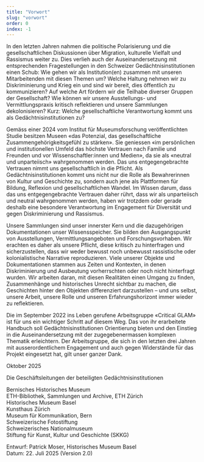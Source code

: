 ```yaml
---
title: "Vorwort"
slug: "vorwort"
order: 0
index: -1
---
```


In den letzten Jahren nahmen die politische Polarisierung und die gesellschaftlichen Diskussionen über Migration, kulturelle Vielfalt und Rassismus weiter zu. Dies verlieh auch der Auseinandersetzung mit entsprechenden Fragestellungen in den Schweizer Gedächtnisinstitutionen einen Schub: Wie gehen wir als Institution(en) zusammen mit unseren Mitarbeitenden mit diesen Themen um? Welche Haltung nehmen wir zu Diskriminierung und Krieg ein und sind wir bereit, dies öffentlich zu kommunizieren? Auf welche Art fördern wir die Teilhabe diverser Gruppen der Gesellschaft? Wie können wir unsere Ausstellungs- und Vermittlungspraxis kritisch reflektieren und unsere Sammlungen dekolonisieren? Kurz: Welche gesellschaftliche Verantwortung kommt uns als Gedächtnisinstitutionen zu?  

Gemäss einer 2024 vom Institut für Museumsforschung veröffentlichten Studie besitzen Museen «das Potenzial, das gesellschaftliche Zusammengehörigkeitsgefühl zu stärken». Sie geniessen «im persönlichen und institutionellen Umfeld das höchste Vertrauen nach Familie und Freunden und vor Wissenschaftler:innen und Medien», da sie als «neutral und unparteiisch» wahrgenommen werden. Das uns entgegengebrachte Vertrauen nimmt uns gesellschaftlich in die Pflicht. Als Gedächtnisinstitutionen kommt uns nicht nur die Rolle als Bewahrerinnen von Kultur und Geschichte zu, sondern auch jene als Plattformen für Bildung, Reflexion und gesellschaftlichen Wandel. Im Wissen darum, dass das uns entgegengebrachte Vertrauen daher rührt, dass wir als unparteiisch und neutral wahrgenommen werden, haben wir trotzdem oder gerade deshalb eine besondere Verantwortung im Engagement für Diversität und gegen Diskriminierung und Rassismus.  

Unsere Sammlungen sind unser innerster Kern und die dazugehörigen Dokumentationen unser Wissensspeicher. Sie bilden den Ausgangspunkt von Ausstellungen, Vermittlungsangeboten und Forschungsvorhaben. Wir erachten es daher als unsere Pflicht, diese kritisch zu hinterfragen und sicherzustellen, dass wir weder bewusst noch unbewusst rassistische oder kolonialistische Narrative reproduzieren. Viele unserer Objekte und Dokumentationen stammen aus Zeiten und Kontexten, in denen Diskriminierung und Ausbeutung vorherrschten oder noch nicht hinterfragt wurden. Wir arbeiten daran, mit diesen Realitäten einen Umgang zu finden, Zusammenhänge und historisches Unrecht sichtbar zu machen, die Geschichten hinter den Objekten differenziert darzustellen – und uns selbst, unsere Arbeit, unsere Rolle und unseren Erfahrungshorizont immer wieder zu reflektieren.  

Die im September 2022 ins Leben gerufene Arbeitsgruppe «Critical GLAM» ist für uns ein wichtiger Schritt auf diesem Weg. Das von ihr erarbeitete Handbuch soll Gedächtnisinstitutionen Orientierung bieten und den Einstieg in die Auseinandersetzung mit der zugegebenermassen komplexen Thematik erleichtern. Der Arbeitsgruppe, die sich in den letzten drei Jahren mit ausserordentlichem Engagement und auch gegen Widerstände für das Projekt eingesetzt hat, gilt unser ganzer Dank.  

Oktober 2025  

Die Geschäftsleitungen der beteiligten Gedächtnisinstitutionen  

Bernisches Historisches Museum  
ETH-Bibliothek, Sammlungen und Archive, ETH Zürich  
Historisches Museum Basel  
Kunsthaus Zürich  
Museum für Kommunikation, Bern  
Schweizerische Fotostiftung  
Schweizerisches Nationalmuseum  
Stiftung für Kunst, Kultur und Geschichte (SKKG)  

Entwurf: Patrick Moser, Historisches Museum Basel  
Datum: 22. Juli 2025 (Version 2.0)